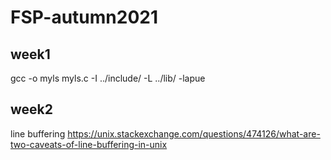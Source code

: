 # FSP-autumn2021
## week1
gcc -o myls myls.c -I ../include/ -L ../lib/ -lapue
## week2
line buffering https://unix.stackexchange.com/questions/474126/what-are-two-caveats-of-line-buffering-in-unix
